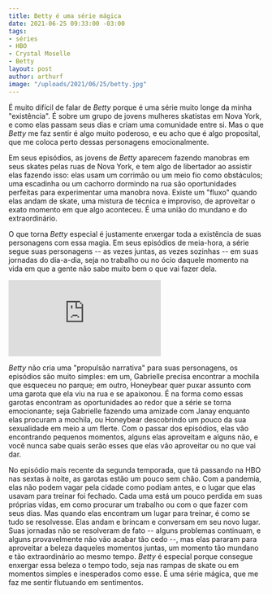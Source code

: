 ```yaml
---
title: Betty é uma série mágica
date: 2021-06-25 09:33:00 -03:00
tags:
- séries
- HBO
- Crystal Moselle
- Betty
layout: post
author: arthurf
image: "/uploads/2021/06/25/betty.jpg"
---
```


É muito difícil de falar de *Betty* porque é uma série muito longe da minha "existência". É sobre um grupo de jovens mulheres skatistas em Nova York, e como elas passam seus dias e criam uma comunidade entre si. Mas o que *Betty* me faz sentir é algo muito poderoso, e eu acho que é algo proposital, que me coloca perto dessas personagens emocionalmente.

Em seus episódios, as jovens de *Betty* aparecem fazendo manobras em seus skates pelas ruas de Nova York, e tem algo de libertador ao assistir elas fazendo isso: elas usam um corrimão ou um meio fio como obstáculos; uma escadinha ou um cachorro dormindo na rua são oportunidades perfeitas para experimentar uma manobra nova. Existe um "fluxo" quando elas andam de skate, uma mistura de técnica e improviso, de aproveitar o exato momento em que algo aconteceu. É uma união do mundano e do extraordinário.

O que torna *Betty* especial é justamente enxergar toda a existência de suas personagens com essa magia. Em seus episódios de meia-hora, a série segue suas personagens -- as vezes juntas, as vezes sozinhas -- em suas jornadas do dia-a-dia, seja no trabalho ou no ócio daquele momento na vida em que a gente não sabe muito bem o que vai fazer dela.

<iframe class="full-width" src="https://www.youtube-nocookie.com/embed/5fGa22xNKwk" title="Reprodutor de vídeos do YouTube" frameborder="0" allow="accelerometer; autoplay; clipboard-write; encrypted-media; gyroscope; picture-in-picture" allowfullscreen></iframe>

*Betty* não cria uma "propulsão narrativa" para suas personagens, os episódios são muito simples: em um, Gabrielle precisa encontrar a mochila que esqueceu no parque; em outro, Honeybear quer puxar assunto com uma garota que ela viu na rua e se apaixonou. É na forma como essas garotas encontram as oportunidades ao redor que a série se torna emocionante; seja Gabrielle fazendo uma amizade com Janay enquanto elas procuram a mochila, ou Honeybear descobrindo um pouco da sua sexualidade em meio a um flerte. Com o passar dos episódios, elas vão encontrando pequenos momentos, alguns elas aproveitam e alguns não, e você nunca sabe quais serão esses que elas vão aproveitar ou no que vai dar.

No episódio mais recente da segunda temporada, que tá passando na HBO nas sextas à noite, as garotas estão um pouco sem chão. Com a pandemia, elas não podem vagar pela cidade como podiam antes, e o lugar que elas usavam para treinar foi fechado. Cada uma está um pouco perdida em suas próprias vidas, em como procurar um trabalho ou com o que fazer com seus dias. Mas quando elas encontram um lugar para treinar, é como se tudo se resolvesse. Elas andam e brincam e conversam em seu novo lugar. Suas jornadas não se resolveram de fato -- alguns problemas continuam, e alguns provavelmente não vão acabar tão cedo --, mas elas pararam para aproveitar a beleza daqueles momentos juntas, um momento tão mundano e tão extraordinário ao mesmo tempo. *Betty* é especial porque consegue enxergar essa beleza o tempo todo, seja nas rampas de skate ou em momentos simples e inesperados como esse. É uma série mágica, que me faz me sentir flutuando em sentimentos.
